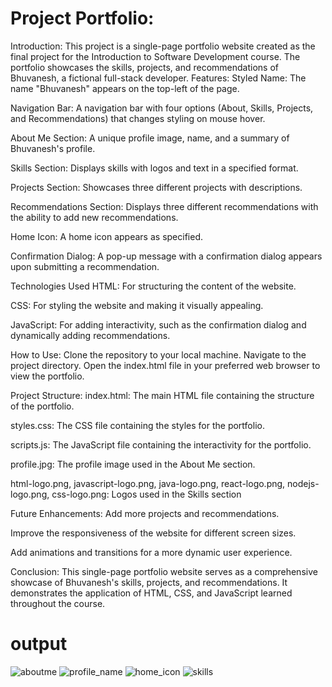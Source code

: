 # Project Portfolio:
Introduction:
This project is a single-page portfolio website created as the final project for the Introduction to Software Development course. The portfolio showcases the skills, projects, and recommendations of Bhuvanesh, a fictional full-stack developer.
Features:
Styled Name: The name "Bhuvanesh" appears on the top-left of the page.

Navigation Bar: A navigation bar with four options (About, Skills, Projects, and Recommendations) that changes styling on mouse hover.

About Me Section: A unique profile image, name, and a summary of Bhuvanesh's profile.

Skills Section: Displays skills with logos and text in a specified format.

Projects Section: Showcases three different projects with descriptions.

Recommendations Section: Displays three different recommendations with the ability to add new recommendations.

Home Icon: A home icon appears as specified.

Confirmation Dialog: A pop-up message with a confirmation dialog appears upon submitting a recommendation.

Technologies Used
HTML: For structuring the content of the website.

CSS: For styling the website and making it visually appealing.

JavaScript: For adding interactivity, such as the confirmation dialog and dynamically adding recommendations.

How to Use:
Clone the repository to your local machine.
Navigate to the project directory.
Open the index.html file in your preferred web browser to view the portfolio.

Project Structure:
index.html: The main HTML file containing the structure of the portfolio.

styles.css: The CSS file containing the styles for the portfolio.

scripts.js: The JavaScript file containing the interactivity for the portfolio.

profile.jpg: The profile image used in the About Me section.

html-logo.png, javascript-logo.png, java-logo.png, react-logo.png, nodejs-logo.png, css-logo.png: Logos used in the Skills section

Future Enhancements:
Add more projects and recommendations.

Improve the responsiveness of the website for different screen sizes.

Add animations and transitions for a more dynamic user experience.

Conclusion:
This single-page portfolio website serves as a comprehensive showcase of Bhuvanesh's skills, projects, and recommendations. It demonstrates the application of HTML, CSS, and JavaScript learned throughout the course.

# output
![aboutme](https://github.com/user-attachments/assets/68330865-48b1-4374-ab5f-a997c1e107ec)
![profile_name](https://github.com/user-attachments/assets/2663a351-02dc-4d60-8df8-168552a37240)
![home_icon](https://github.com/user-attachments/assets/cbfebf67-9dda-45cf-ba57-bcf64b261906)
![skills](https://github.com/user-attachments/assets/1143db82-82dc-458c-ae8a-7662932c50cf)

